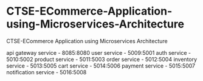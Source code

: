 # CTSE-ECommerce-Application-using-Microservices-Architecture
CTSE-ECommerce Application using Microservices Architecture

api gateway service - 8085:8080
user service - 5009:5001
auth service - 5010:5002
product service - 5011:5003
order service - 5012:5004
inventory service - 5013:5005
cart service - 5014:5006
payment service - 5015:5007
notification service - 5016:5008
